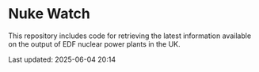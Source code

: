 # Nuke Watch

This repository includes code for retrieving the latest information available on the output of EDF nuclear power plants in the UK.

Last updated: 2025-06-04 20:14